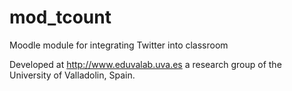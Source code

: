 # mod_tcount
Moodle module for integrating Twitter into classroom

Developed at http://www.eduvalab.uva.es a research group of the University of Valladolin, Spain.
